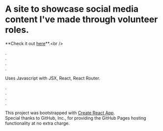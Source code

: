 # A site to showcase social media content I've made through volunteer roles.

**Check it out [here](https://jillbreau.github.io/SocialMediaContent/ "https://jillbreau.github.io/SocialMediaContent/")**.<br />

.<br />
.<br />
.<br />
.<br />

Uses Javascript with JSX, React, React Router.

.<br />
.<br />
.<br />
.<br />

This project was bootstrapped with [Create React App](https://github.com/facebook/create-react-app).<br />
Special thanks to GitHub, Inc., for providing the GitHub Pages hosting functionality at no extra charge.

